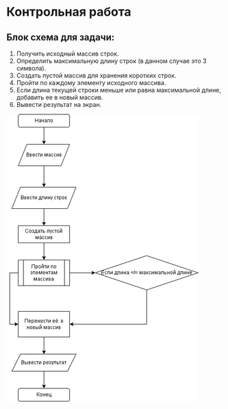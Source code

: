 # Контрольная  работа 

## Блок схема для задачи:

1. Получить исходный массив строк.
2. Определить максимальную длину строк (в данном случае это 3 символа).
3. Создать пустой массив для хранения коротких строк.
4.  Пройти по каждому элементу исходного массива.
5. Если длина текущей строки меньше или равна максимальной длине, добавить ее в новый массив.
6. Вывести результат на экран.

![Изображение](Блок-схема_КР.drawio.png "Блок схема задачи") 